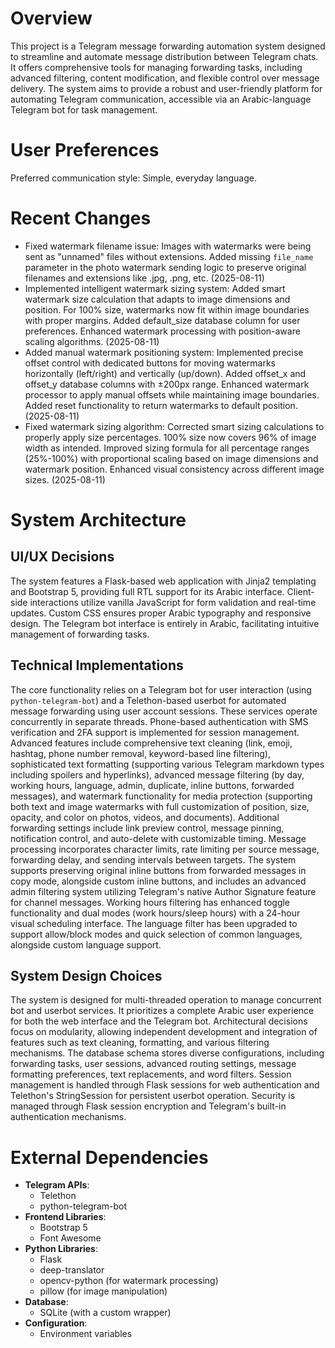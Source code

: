# Overview
This project is a Telegram message forwarding automation system designed to streamline and automate message distribution between Telegram chats. It offers comprehensive tools for managing forwarding tasks, including advanced filtering, content modification, and flexible control over message delivery. The system aims to provide a robust and user-friendly platform for automating Telegram communication, accessible via an Arabic-language Telegram bot for task management.

# User Preferences
Preferred communication style: Simple, everyday language.

# Recent Changes
- Fixed watermark filename issue: Images with watermarks were being sent as "unnamed" files without extensions. Added missing `file_name` parameter in the photo watermark sending logic to preserve original filenames and extensions like .jpg, .png, etc. (2025-08-11)
- Implemented intelligent watermark sizing system: Added smart watermark size calculation that adapts to image dimensions and position. For 100% size, watermarks now fit within image boundaries with proper margins. Added default_size database column for user preferences. Enhanced watermark processing with position-aware scaling algorithms. (2025-08-11)
- Added manual watermark positioning system: Implemented precise offset control with dedicated buttons for moving watermarks horizontally (left/right) and vertically (up/down). Added offset_x and offset_y database columns with ±200px range. Enhanced watermark processor to apply manual offsets while maintaining image boundaries. Added reset functionality to return watermarks to default position. (2025-08-11)
- Fixed watermark sizing algorithm: Corrected smart sizing calculations to properly apply size percentages. 100% size now covers 96% of image width as intended. Improved sizing formula for all percentage ranges (25%-100%) with proportional scaling based on image dimensions and watermark position. Enhanced visual consistency across different image sizes. (2025-08-11)

# System Architecture
## UI/UX Decisions
The system features a Flask-based web application with Jinja2 templating and Bootstrap 5, providing full RTL support for its Arabic interface. Client-side interactions utilize vanilla JavaScript for form validation and real-time updates. Custom CSS ensures proper Arabic typography and responsive design. The Telegram bot interface is entirely in Arabic, facilitating intuitive management of forwarding tasks.

## Technical Implementations
The core functionality relies on a Telegram bot for user interaction (using `python-telegram-bot`) and a Telethon-based userbot for automated message forwarding using user account sessions. These services operate concurrently in separate threads. Phone-based authentication with SMS verification and 2FA support is implemented for session management. Advanced features include comprehensive text cleaning (link, emoji, hashtag, phone number removal, keyword-based line filtering), sophisticated text formatting (supporting various Telegram markdown types including spoilers and hyperlinks), advanced message filtering (by day, working hours, language, admin, duplicate, inline buttons, forwarded messages), and watermark functionality for media protection (supporting both text and image watermarks with full customization of position, size, opacity, and color on photos, videos, and documents). Additional forwarding settings include link preview control, message pinning, notification control, and auto-delete with customizable timing. Message processing incorporates character limits, rate limiting per source message, forwarding delay, and sending intervals between targets. The system supports preserving original inline buttons from forwarded messages in copy mode, alongside custom inline buttons, and includes an advanced admin filtering system utilizing Telegram's native Author Signature feature for channel messages. Working hours filtering has enhanced toggle functionality and dual modes (work hours/sleep hours) with a 24-hour visual scheduling interface. The language filter has been upgraded to support allow/block modes and quick selection of common languages, alongside custom language support.

## System Design Choices
The system is designed for multi-threaded operation to manage concurrent bot and userbot services. It prioritizes a complete Arabic user experience for both the web interface and the Telegram bot. Architectural decisions focus on modularity, allowing independent development and integration of features such as text cleaning, formatting, and various filtering mechanisms. The database schema stores diverse configurations, including forwarding tasks, user sessions, advanced routing settings, message formatting preferences, text replacements, and word filters. Session management is handled through Flask sessions for web authentication and Telethon's StringSession for persistent userbot operation. Security is managed through Flask session encryption and Telegram's built-in authentication mechanisms.

# External Dependencies
- **Telegram APIs**:
    - Telethon
    - python-telegram-bot
- **Frontend Libraries**:
    - Bootstrap 5
    - Font Awesome
- **Python Libraries**:
    - Flask
    - deep-translator
    - opencv-python (for watermark processing)
    - pillow (for image manipulation)
- **Database**:
    - SQLite (with a custom wrapper)
- **Configuration**:
    - Environment variables
